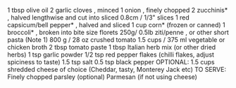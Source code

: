 1 tbsp olive oil
2 garlic cloves , minced
1 onion , finely chopped
2 zucchinis* , halved lengthwise and cut into sliced 0.8cm / 1/3" slices
1 red capsicum/bell pepper* , halved and sliced
1 cup corn* (frozen or canned)
1 broccoli* , broken into bite size florets
250g/ 0.5lb ziti/penne , or other short pasta (Note 1)
800 g / 28 oz crushed tomato
1.5 cups / 375 ml vegetable or chicken broth
2 tbsp tomato paste
1 tbsp Italian herb mix (or other dried herbs)
1 tsp garlic powder
1/2 tsp red pepper flakes (chilli flakes, adjust spiciness to taste)
1.5 tsp salt
0.5 tsp black pepper
OPTIONAL:
1.5 cups shredded cheese of choice (Cheddar, tasty, Monterey Jack etc)
TO SERVE:
Finely chopped parsley (optional)
Parmesan (if not using cheese)